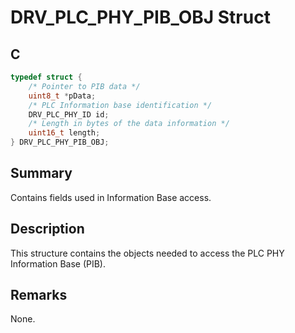 # DRV_PLC_PHY_PIB_OBJ Struct

## C

```c
typedef struct {
    /* Pointer to PIB data */
    uint8_t *pData;
    /* PLC Information base identification */
    DRV_PLC_PHY_ID id;
    /* Length in bytes of the data information */
    uint16_t length;
} DRV_PLC_PHY_PIB_OBJ;
```

## Summary

Contains fields used in Information Base access.

## Description

This structure contains the objects needed to access the PLC PHY Information Base (PIB).

## Remarks

None.
